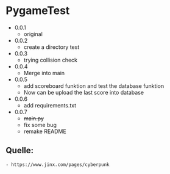 # PygameTest
* 0.0.1
    - original
* 0.0.2
    - create a directory test
* 0.0.3
    - trying collision check
* 0.0.4
    - Merge into main
* 0.0.5
    - add scoreboard funktion and test the database funktion
    - Now can be upload the last score into database
* 0.0.6
    - add requirements.txt
* 0.0.7
    - ~~main.py~~
    - fix some bug
    - remake README

## Quelle:
    - https://www.jinx.com/pages/cyberpunk
